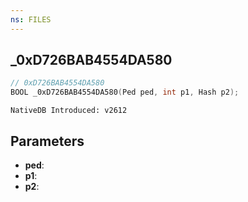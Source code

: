 ```yaml
---
ns: FILES 
---
```


## _0xD726BAB4554DA580

```c
// 0xD726BAB4554DA580 
BOOL _0xD726BAB4554DA580(Ped ped, int p1, Hash p2);
```

```
NativeDB Introduced: v2612
```

## Parameters
* **ped**:
* **p1**:
* **p2**:
